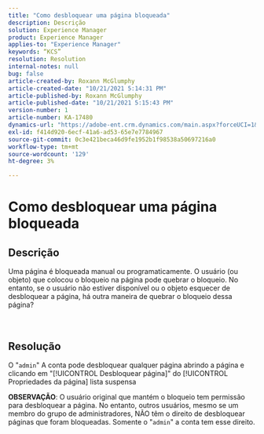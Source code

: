 ```yaml
---
title: "Como desbloquear uma página bloqueada"
description: Descrição
solution: Experience Manager
product: Experience Manager
applies-to: "Experience Manager"
keywords: “KCS”
resolution: Resolution
internal-notes: null
bug: false
article-created-by: Roxann McGlumphy
article-created-date: "10/21/2021 5:14:31 PM"
article-published-by: Roxann McGlumphy
article-published-date: "10/21/2021 5:15:43 PM"
version-number: 1
article-number: KA-17480
dynamics-url: "https://adobe-ent.crm.dynamics.com/main.aspx?forceUCI=1&pagetype=entityrecord&etn=knowledgearticle&id=d0c55c59-9232-ec11-b6e5-000d3a5ba97a"
exl-id: f414d920-6ecf-41a6-ad53-65e7e7784967
source-git-commit: 0c3e421beca46d9fe1952b1f98538a50697216a0
workflow-type: tm+mt
source-wordcount: '129'
ht-degree: 3%

---
```


# Como desbloquear uma página bloqueada

## Descrição

Uma página é bloqueada manual ou programaticamente. O usuário (ou objeto) que colocou o bloqueio na página pode quebrar o bloqueio. No entanto, se o usuário não estiver disponível ou o objeto esquecer de desbloquear a página, há outra maneira de quebrar o bloqueio dessa página?<br><br><br>

## Resolução


O &quot;`admin`&quot; A conta pode desbloquear qualquer página abrindo a página e clicando em &quot;[!UICONTROL Desbloquear página]&quot; do [!UICONTROL Propriedades da página] lista suspensa

<b>OBSERVAÇÃO</b>: O usuário original que mantém o bloqueio tem permissão para desbloquear a página. No entanto, outros usuários, mesmo se um membro do grupo de administradores, NÃO têm o direito de desbloquear páginas que foram bloqueadas. Somente o &quot;`admin`&quot; a conta tem esse direito.
